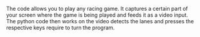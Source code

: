 The code allows you to play any racing game. It captures a certain part of your screen where the game is being played and feeds it as a video input. The python code then works on the video detects the lanes and presses the respective keys require to turn the program.
